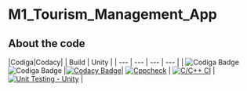 # M1_Tourism_Management_App


## About the code
|Codiga|Codacy| | Build | Unity |
| --- | --- | --- | --- |
| ![Codiga Badge](https://api.codiga.io/project/31447/score/svg) ![Codiga Badge](https://api.codiga.io/project/31447/status/svg) |[![Codacy Badge](https://app.codacy.com/project/badge/Grade/5097989dc7344ab19d8383b5d6481c0d)](https://www.codacy.com/gh/yukta-kulkarni14/M1_Tourism_management_app/dashboard?utm_source=github.com&amp;utm_medium=referral&amp;utm_content=yukta-kulkarni14/M1_Tourism_management_app&amp;utm_campaign=Badge_Grade)| [![Cppcheck](https://github.com/yukta-kulkarni14/M1_Tourism_management_app/actions/workflows/Static-check.yml/badge.svg)](https://github.com/yukta-kulkarni14/M1_Tourism_management_app/actions/workflows/Static-check.yml) | [![C/C++ CI](https://github.com/yukta-kulkarni14/M1_Tourism_management_app/actions/workflows/c-cpp.yml/badge.svg)](https://github.com/yukta-kulkarni14/M1_Tourism_management_app/actions/workflows/c-cpp.yml) | [![Unit Testing - Unity](https://github.com/yukta-kulkarni14/M1_Tourism_management_app/actions/workflows/unity.yml/badge.svg)](https://github.com/yukta-kulkarni14/M1_Tourism_management_app/actions/workflows/unity.yml) |
